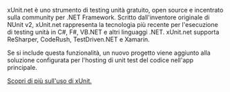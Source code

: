 ﻿xUnit.net è uno strumento di testing unità gratuito, open source e incentrato sulla community per .NET Framework. Scritto dall'inventore originale di NUnit v2, xUnit.net rappresenta la tecnologia più recente per l'esecuzione di testing unità in C#, F#, VB.NET e altri linguaggi .NET. xUnit.net supporta ReSharper, CodeRush, TestDriven.NET e Xamarin. 

Se si include questa funzionalità, un nuovo progetto viene aggiunto alla soluzione configurata per l'hosting di unit test del codice nell'app principale.

[Scopri di più sull'uso di xUnit.](https://xunit.net/)
